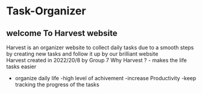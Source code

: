 # Task-Organizer
## welcome To Harvest website 
Harvest is an organizer website to collect daily tasks due to a smooth steps by creating new tasks and follow it up by our brilliant website  
Harvest created in 2022/20/8 by Group 7 
Why Harvest ? - makes the life tasks easier 
- organize daily life 
-high level of achivement 
-increase Productivity
-keep tracking the progress of the tasks 
